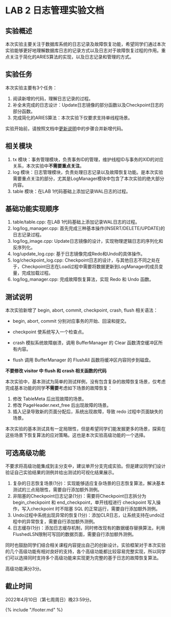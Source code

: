 # LAB 2 日志管理实验文档

## 实验概述

本次实验主要关注于数据库系统的日志记录及故障恢复功能，希望同学们通过本次实验能够更好地理解数据库日志的记录方式以及日志对于故障恢复过程的作用。重点关注于简化的ARIES算法的实现，以及日志记录和管理的方式。

## 实验任务

本次实验主要有3个任务：
1. 阅读新增的代码，理解日志记录的过程。
2. 补全未完成的日志设计：Update日志镜像的部分函数以及Checkpoint日志的部分函数。
3. 完成简化的ARIES算法：本次实验下仅要求支持单线程场景。

实验开始前，请按照文档中[更新说明](https://thu-db.github.io/dbtrain-tutorial/intro.html#%E6%9B%B4%E6%96%B0%E8%AF%B4%E6%98%8E)中的步骤合并新增代码。

## 相关模块

1. tx 模块：事务管理模块，负责事务ID的管理，维护线程ID与事务的XID的对应关系，本次实验中**不需要重点关注**。
2. log 模块：日志管理模块，负责处理日志记录以及故障恢复功能。是本次实验需要重点关注的部分，尤其是LogManager模块中包含了本次实验的绝大部分内容。
3. table 模块：在LAB 1代码基础上添加记录WAL日志的过程。

## 基础功能实现顺序

1. table/table.cpp: 在LAB 1代码基础上添加记录WAL日志的过程。
2. log/log_manager.cpp: 首先完成三种基本操作(INSERT/DELETE/UPDATE)的日志记录过程。
3. log/log_image.cpp: Update日志镜像的设计，实现物理逻辑日志的序列化和反序列化。
4. log/update_log.cpp: 基于日志镜像完成Redo和Undo的具体操作。
5. log/checkpoint_log.cpp: Checkpoint日志的设计，与其他日志不同之处在于，Checkpoint日志在Load过程中需要将数据更新到LogManager的成员变量，完成加载过程。
6. log/log_manager.cpp: 完成故障恢复算法，实现 Redo 和 Undo 函数。

## 测试说明

本次实验新增了 begin, abort, commit, checkpoint, crash, flush 相关语法：

* begin, abort, commit 分别对应事务的开始、回滚和提交。

* checkpoint 使系统写入一个检查点。

* crash 模拟系统故障崩溃，调用 BufferManager 的 Clear 函数清空缓冲区所有内容。

* flush 调用 BufferManager 的 FlushAll 函数将缓冲区内容同步到磁盘。

**不要修改 visitor 中 flush 和 crash 相关函数的代码**

本次实验中，基本测试为简单的测试样例，没有包含复杂的故障恢复场景，仅考虑完成基本功能的同学**不需要**考虑如下场景的故障恢复：

1. 修改 TableMeta 后出现故障的场景。
2. 修改 PageHeader.next_free 后出现故障的场景。
3. 插入记录导致新的页面分配后，系统出现故障，导致 redo 过程中页面缺失的场景。

本次实验的基本测试具有一定局限性，但是希望同学们能发掘更多的场景，探索在这些场景下恢复算法的应对策略。这也是本次实验高级功能的一个选择。

## 可选高级功能

不要求将高级功能集成到主分支中，建议单开分支完成实验。但是建议同学们设计验证自己实验结果的测例并给出测试的可视化结果展示。

1. 复杂的日志恢复场景(1分)：实现能够适应复杂场景的日志恢复算法，解决基本测试的三点局限性，需要自行添加额外测例。
2. 非阻塞的Checkpoint日志记录(1分)：需要将Checkpoint日志拆分为 begin_checkpoint 和 end_checkpoint，单开线程进行 checkpoint 写入操作，写入checkpoint 时不阻塞 SQL 的正常运行，需要自行添加额外测例。
3. Undo过程中系统出现异常的恢复(1分)：添加CLR日志，让系统支持在undo过程中的异常恢复，需要自行添加额外测例。
4. 日志缓存(1分)：添加日志缓存机制，同时修改现有的数据缓存替换算法，利用FlushedLSN限制可写回的数据页面，需要自行添加额外测例。

同时也鼓励同学们结合相关课程内容提出自己的创新设计。实验框架对于本次实验的几个高级功能有相对良好的支持，各个高级功能都比较容易完整实现，所以同学们可以选择同时支持多个高级功能来实现更为完整的基于日志的故障恢复算法。

高级功能满分3分。

## 截止时间

2022年4月10日（第七周周日）晚23:59分。

{% include "/footer.md" %}
